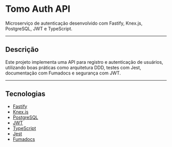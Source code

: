 # Tomo Auth API

Microserviço de autenticação desenvolvido com Fastify, Knex.js, PostgreSQL, JWT e TypeScript.

---

## Descrição

Este projeto implementa uma API para registro e autenticação de usuários, utilizando boas práticas como arquitetura DDD, testes com Jest, documentação com Fumadocs e segurança com JWT.

---

## Tecnologias

- [Fastify](https://www.fastify.io/)
- [Knex.js](https://knexjs.org/)
- [PostgreSQL](https://www.postgresql.org/)
- [JWT](https://jwt.io/)
- [TypeScript](https://www.typescriptlang.org/)
- [Jest](https://jestjs.io/)
- [Fumadocs](https://fumadocs.org/)
